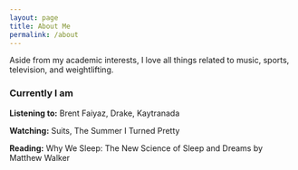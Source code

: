 ```yaml
---
layout: page
title: About Me
permalink: /about
---
```


Aside from my academic interests, I love all things related to music, sports, television, and weightlifting. 

### Currently I am

**Listening to:** 
Brent Faiyaz, Drake, Kaytranada

**Watching:** 
Suits, The Summer I Turned Pretty

**Reading:** 
Why We Sleep: The New Science of Sleep and Dreams by Matthew Walker

